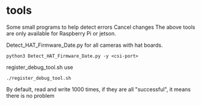 # tools
Some small programs to help detect errors
Cancel changes
The above tools are only available for Raspberry Pi or jetson.  
  

Detect_HAT_Firmware_Date.py for all cameras with hat boards.  
```shell
python3 Detect_HAT_Firmware_Date.py -y <csi-port>
```

register_debug_tool.sh use
```shell
./register_debug_tool.sh
```
By default, read and write 1000 times, if they are all "successful", it means there is no problem
